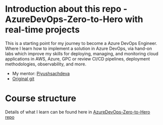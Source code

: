 # Introduction about this repo -  AzureDevOps-Zero-to-Hero with real-time projects
This is a starting point for my journey to become a Azure DevOps Engineer. Where I learn how to implement a solution in Azure DevOps, via hand-on labs which improve my skills for deploying, managing, and monitoring cloud applications in AWS, Azure, GPC or review CI/CD pipelines, deployment methodologies, observability, and more.

- My mentor: [Piyushsachdeva](https://github.com/piyushsachdeva)
- [Original git](https://github.com/piyushsachdeva/AzureDevOps-Zero-to-Hero)

# Course structure
Details of what I learn can be found here in [AzureDevOps-Zero-to-Hero repo](https://github.com/andylovecloud/AzureDevOps-Zero-to-Hero)

